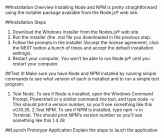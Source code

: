 
##Installation Overview
Installing Node and NPM is pretty straightforward using the installer package available from the Node.js® web site.

##Installation Steps
1. Download the Windows installer from the Nodes.js® web site.
2. Run the installer (the .msi file you downloaded in the previous step.
3. Follow the prompts in the installer (Accept the license agreement, click the NEXT button a bunch of times and accept the default installation settings).
4. Restart your computer. You won’t be able to run Node.js® until you restart your computer.

##Test it!
Make sure you have Node and NPM installed by running simple commands to see what version of each is installed and to run a simple test program:

1. Test Node. To see if Node is installed, open the Windows Command Prompt, Powershell or a similar command line tool, and type node -v. This should print a version number, so you’ll see something like this v0.10.35.
2.Test NPM. To see if NPM is installed, type npm -v in Terminal. This should print NPM’s version number so you’ll see something like this 1.4.28

##Launch Prototype Application
Explain the steps to lauch the application